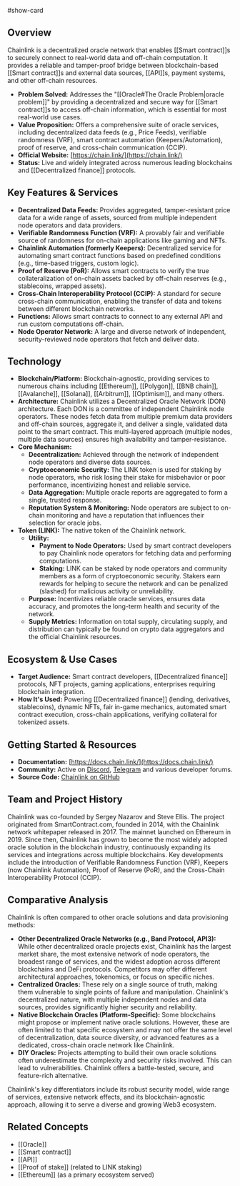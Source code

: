 #show-card

## Overview

Chainlink is a decentralized oracle network that enables [[Smart contract]]s to securely connect to real-world data and off-chain computation. It provides a reliable and tamper-proof bridge between blockchain-based [[Smart contract]]s and external data sources, [[API]]s, payment systems, and other off-chain resources.

- **Problem Solved:** Addresses the "[[Oracle#The Oracle Problem|oracle problem]]" by providing a decentralized and secure way for [[Smart contract]]s to access off-chain information, which is essential for most real-world use cases.
- **Value Proposition:** Offers a comprehensive suite of oracle services, including decentralized data feeds (e.g., Price Feeds), verifiable randomness (VRF), smart contract automation (Keepers/Automation), proof of reserve, and cross-chain communication (CCIP).
- **Official Website:** [https://chain.link/](https://chain.link/)
- **Status:** Live and widely integrated across numerous leading blockchains and [[Decentralized finance]] protocols.

## Key Features & Services

- **Decentralized Data Feeds:** Provides aggregated, tamper-resistant price data for a wide range of assets, sourced from multiple independent node operators and data providers.
- **Verifiable Randomness Function (VRF):** A provably fair and verifiable source of randomness for on-chain applications like gaming and NFTs.
- **Chainlink Automation (formerly Keepers):** Decentralized service for automating smart contract functions based on predefined conditions (e.g., time-based triggers, custom logic).
- **Proof of Reserve (PoR):** Allows smart contracts to verify the true collateralization of on-chain assets backed by off-chain reserves (e.g., stablecoins, wrapped assets).
- **Cross-Chain Interoperability Protocol (CCIP):** A standard for secure cross-chain communication, enabling the transfer of data and tokens between different blockchain networks.
- **Functions:** Allows smart contracts to connect to any external API and run custom computations off-chain.
- **Node Operator Network:** A large and diverse network of independent, security-reviewed node operators that fetch and deliver data.

## Technology

- **Blockchain/Platform:** Blockchain-agnostic, providing services to numerous chains including [[Ethereum]], [[Polygon]], [[BNB chain]], [[Avalanche]], [[Solana]], [[Arbitrum]], [[Optimism]], and many others.
- **Architecture:** Chainlink utilizes a Decentralized Oracle Network (DON) architecture. Each DON is a committee of independent Chainlink node operators. These nodes fetch data from multiple premium data providers and off-chain sources, aggregate it, and deliver a single, validated data point to the smart contract. This multi-layered approach (multiple nodes, multiple data sources) ensures high availability and tamper-resistance.
- **Core Mechanism:**
  - **Decentralization:** Achieved through the network of independent node operators and diverse data sources.
  - **Cryptoeconomic Security:** The LINK token is used for staking by node operators, who risk losing their stake for misbehavior or poor performance, incentivizing honest and reliable service.
  - **Data Aggregation:** Multiple oracle reports are aggregated to form a single, trusted response.
  - **Reputation System & Monitoring:** Node operators are subject to on-chain monitoring and have a reputation that influences their selection for oracle jobs.
- **Token (LINK):** The native token of the Chainlink network.
  - **Utility:**
    - **Payment to Node Operators:** Used by smart contract developers to pay Chainlink node operators for fetching data and performing computations.
    - **Staking:** LINK can be staked by node operators and community members as a form of cryptoeconomic security. Stakers earn rewards for helping to secure the network and can be penalized (slashed) for malicious activity or unreliability.
  - **Purpose:** Incentivizes reliable oracle services, ensures data accuracy, and promotes the long-term health and security of the network.
  - **Supply Metrics:** Information on total supply, circulating supply, and distribution can typically be found on crypto data aggregators and the official Chainlink resources.

## Ecosystem & Use Cases

- **Target Audience:** Smart contract developers, [[Decentralized finance]] protocols, NFT projects, gaming applications, enterprises requiring blockchain integration.
- **How It's Used:** Powering [[Decentralized finance]] (lending, derivatives, stablecoins), dynamic NFTs, fair in-game mechanics, automated smart contract execution, cross-chain applications, verifying collateral for tokenized assets.

## Getting Started & Resources

- **Documentation:** [https://docs.chain.link/](https://docs.chain.link/)
- **Community:** Active on [Discord](https://chain.link/community), [Telegram](https://t.me/chainlinkofficial) and various developer forums.
- **Source Code:** [Chainlink on GitHub](https://github.com/smartcontractkit/chainlink)

## Team and Project History

Chainlink was co-founded by Sergey Nazarov and Steve Ellis. The project originated from SmartContract.com, founded in 2014, with the Chainlink network whitepaper released in 2017. The mainnet launched on Ethereum in 2019. Since then, Chainlink has grown to become the most widely adopted oracle solution in the blockchain industry, continuously expanding its services and integrations across multiple blockchains. Key developments include the introduction of Verifiable Randomness Function (VRF), Keepers (now Chainlink Automation), Proof of Reserve (PoR), and the Cross-Chain Interoperability Protocol (CCIP).

## Comparative Analysis

Chainlink is often compared to other oracle solutions and data provisioning methods:

- **Other Decentralized Oracle Networks (e.g., Band Protocol, API3):** While other decentralized oracle projects exist, Chainlink has the largest market share, the most extensive network of node operators, the broadest range of services, and the widest adoption across different blockchains and DeFi protocols. Competitors may offer different architectural approaches, tokenomics, or focus on specific niches.
- **Centralized Oracles:** These rely on a single source of truth, making them vulnerable to single points of failure and manipulation. Chainlink's decentralized nature, with multiple independent nodes and data sources, provides significantly higher security and reliability.
- **Native Blockchain Oracles (Platform-Specific):** Some blockchains might propose or implement native oracle solutions. However, these are often limited to that specific ecosystem and may not offer the same level of decentralization, data source diversity, or advanced features as a dedicated, cross-chain oracle network like Chainlink.
- **DIY Oracles:** Projects attempting to build their own oracle solutions often underestimate the complexity and security risks involved. This can lead to vulnerabilities. Chainlink offers a battle-tested, secure, and feature-rich alternative.

Chainlink's key differentiators include its robust security model, wide range of services, extensive network effects, and its blockchain-agnostic approach, allowing it to serve a diverse and growing Web3 ecosystem.

## Related Concepts

- [[Oracle]]
- [[Smart contract]]
- [[API]]
- [[Proof of stake]] (related to LINK staking)
- [[Ethereum]] (as a primary ecosystem served)

